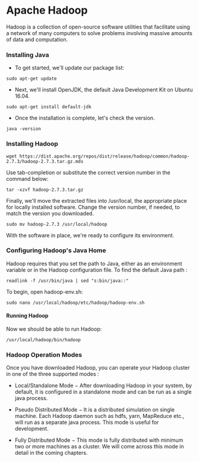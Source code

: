 # Apache Hadoop 
   Hadoop is a collection of open-source software utilities that facilitate using a network of many computers to solve problems involving massive amounts of data and computation.
### Installing Java
- To get started, we'll update our package list:
```
sudo apt-get update
```
- Next, we'll install OpenJDK, the default Java Development Kit on Ubuntu 16.04.
```
sudo apt-get install default-jdk
```
- Once the installation is complete, let's check the version.
```
java -version
```
### Installing Hadoop
```
wget https://dist.apache.org/repos/dist/release/hadoop/common/hadoop-2.7.3/hadoop-2.7.3.tar.gz.mds
```
Use tab-completion or substitute the correct version number in the command below:
```
tar -xzvf hadoop-2.7.3.tar.gz
```
Finally, we'll move the extracted files into /usr/local, the appropriate place for locally installed software. Change the version number, if needed, to match the version you downloaded.
```
sudo mv hadoop-2.7.3 /usr/local/hadoop
```
With the software in place, we're ready to configure its environment.

### Configuring Hadoop's Java Home
Hadoop requires that you set the path to Java, either as an environment variable or in the Hadoop configuration file.
To find the default Java path :
```
readlink -f /usr/bin/java | sed "s:bin/java::"
```
To begin, open hadoop-env.sh:
```
sudo nano /usr/local/hadoop/etc/hadoop/hadoop-env.sh
```
#### Running Hadoop
Now we should be able to run Hadoop:
```
/usr/local/hadoop/bin/hadoop
```
### Hadoop Operation Modes
Once you have downloaded Hadoop, you can operate your Hadoop cluster in one of the three supported modes :
- Local/Standalone Mode − After downloading Hadoop in your system, by default, it is configured in a standalone mode and can be run as a single java process.

- Pseudo Distributed Mode − It is a distributed simulation on single machine. Each Hadoop daemon such as hdfs, yarn, MapReduce etc., will run as a separate java process. This mode is useful for development.

- Fully Distributed Mode − This mode is fully distributed with minimum two or more machines as a cluster. We will come across this mode in detail in the coming chapters.

